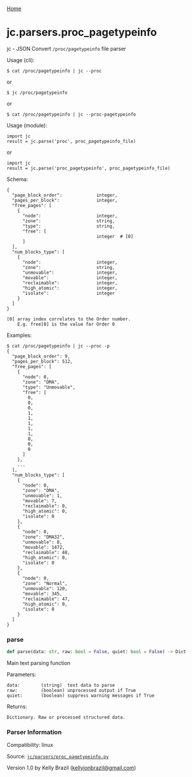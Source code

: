 [Home](https://kellyjonbrazil.github.io/jc/)
<a id="jc.parsers.proc_pagetypeinfo"></a>

# jc.parsers.proc\_pagetypeinfo

jc - JSON Convert `/proc/pagetypeinfo` file parser

Usage (cli):

    $ cat /proc/pagetypeinfo | jc --proc

or

    $ jc /proc/pagetypeinfo

or

    $ cat /proc/pagetypeinfo | jc --proc-pagetypeinfo

Usage (module):

    import jc
    result = jc.parse('proc', proc_pagetypeinfo_file)

or

    import jc
    result = jc.parse('proc_pagetypeinfo', proc_pagetypeinfo_file)

Schema:

    {
      "page_block_order":             integer,
      "pages_per_block":              integer,
      "free_pages": [
        {
          "node":                     integer,
          "zone":                     string,
          "type":                     string,
          "free": [
                                      integer  # [0]
          ]
      ],
      "num_blocks_type": [
        {
          "node":                     integer,
          "zone":                     string,
          "unmovable":                integer,
          "movable":                  integer,
          "reclaimable":              integer,
          "high_atomic":              integer,
          "isolate":                  integer
        }
      ]
    }

    [0] array index correlates to the Order number.
        E.g. free[0] is the value for Order 0

Examples:

    $ cat /proc/pagetypeinfo | jc --proc -p
    {
      "page_block_order": 9,
      "pages_per_block": 512,
      "free_pages": [
        {
          "node": 0,
          "zone": "DMA",
          "type": "Unmovable",
          "free": [
            0,
            0,
            0,
            1,
            1,
            1,
            1,
            1,
            0,
            0,
            0
          ]
        },
        ...
      ],
      "num_blocks_type": [
        {
          "node": 0,
          "zone": "DMA",
          "unmovable": 1,
          "movable": 7,
          "reclaimable": 0,
          "high_atomic": 0,
          "isolate": 0
        },
        {
          "node": 0,
          "zone": "DMA32",
          "unmovable": 8,
          "movable": 1472,
          "reclaimable": 48,
          "high_atomic": 0,
          "isolate": 0
        },
        {
          "node": 0,
          "zone": "Normal",
          "unmovable": 120,
          "movable": 345,
          "reclaimable": 47,
          "high_atomic": 0,
          "isolate": 0
        }
      ]
    }

<a id="jc.parsers.proc_pagetypeinfo.parse"></a>

### parse

```python
def parse(data: str, raw: bool = False, quiet: bool = False) -> Dict
```

Main text parsing function

Parameters:

    data:        (string)  text data to parse
    raw:         (boolean) unprocessed output if True
    quiet:       (boolean) suppress warning messages if True

Returns:

    Dictionary. Raw or processed structured data.

### Parser Information
Compatibility:  linux

Source: [`jc/parsers/proc_pagetypeinfo.py`](https://github.com/kellyjonbrazil/jc/blob/master/jc/parsers/proc_pagetypeinfo.py)

Version 1.0 by Kelly Brazil (kellyjonbrazil@gmail.com)
